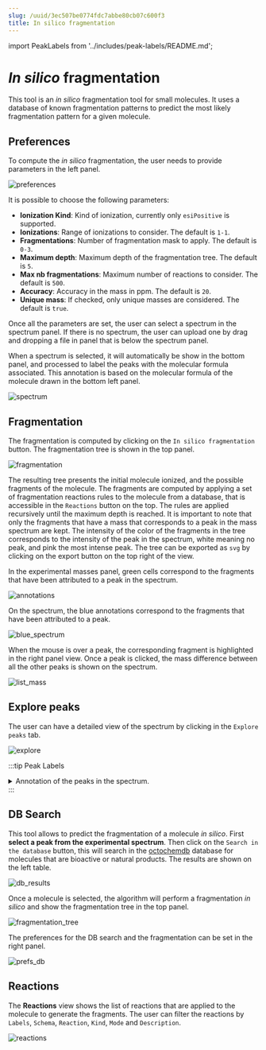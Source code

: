 ```yaml
---
slug: /uuid/3ec507be0774fdc7abbe80cb07c600f3
title: In silico fragmentation
---
```


import PeakLabels from '../includes/peak-labels/README.md';

# *In silico* fragmentation

This tool is an *in silico* fragmentation tool for small molecules. It uses a database of known fragmentation patterns to predict the most likely fragmentation pattern for a given molecule. 


## Preferences

To compute the *in silico* fragmentation, the user needs to provide parameters in the left panel.

![preferences](images/preferences.png)

It is possible to choose the following parameters:

- **Ionization Kind**: Kind of ionization, currently only `esiPositive` is supported.
- **Ionizations**: Range of ionizations to consider. The default is `1-1`.
- **Fragmentations**: Number of fragmentation mask to apply. The default is `0-3`.
- **Maximum depth**: Maximum depth of the fragmentation tree. The default is `5`.
- **Max nb fragmentations**: Maximum number of reactions to consider. The default is `500`.
- **Accuracy**: Accuracy in the mass in ppm. The default is `20`.
- **Unique mass**: If checked, only unique masses are considered. The default is `true`.

Once all the parameters are set, the user can select a spectrum in the spectrum panel. If there is no spectrum, the user can upload one by drag and dropping a file in panel that is below the spectrum panel.

When a spectrum is selected, it will automatically be show in the bottom panel, and processed to label the peaks with the molecular formula associated. This annotation is based on the molecular formula of the molecule drawn in the bottom left panel.

![spectrum](images/spectrum.png)

## Fragmentation

The fragmentation is computed by clicking on the `In silico fragmentation` button. The fragmentation tree is shown in the top panel. 

![fragmentation](images/frag_view.png)

The resulting tree presents the initial molecule ionized, and the possible fragments of the molecule. The fragments are computed by applying a set of fragmentation reactions rules to the molecule from a database, that is accessible in the `Reactions` button on the top. The rules are applied recursively until the maximum depth is reached. It is important to note that only the fragments that have a mass that corresponds to a peak in the mass spectrum are kept. The intensity of the color of the fragments in the tree corresponds to the intensity of the peak in the spectrum, white meaning no peak, and pink the most intense peak. The tree can be exported as `svg` by clicking on the export button on the top right of the view.

In the experimental masses panel, green cells correspond to the fragments that have been attributed to a peak in the spectrum. 

![annotations](images/annotations.png)

On the spectrum, the blue annotations correspond to the fragments that have been attributed to a peak.

![blue_spectrum](images/blue_spectrum.png)

When the mouse is over a peak, the corresponding fragment is highlighted in the right panel view. Once a peak is clicked, the mass difference between all the other peaks is shown on the spectrum.

![list_mass](images/list_mass.png)

## Explore peaks

The user can have a detailed view of the spectrum by clicking in the `Explore peaks` tab.

![explore](images/explore_peaks.png)


:::tip Peak Labels

<details>
    <summary>
    Annotation of the peaks in the spectrum.
    </summary>
    <div>

<PeakLabels />

</div>
</details>
:::


## DB Search

This tool allows to predict the fragmentation of a molecule *in silico*. First **select a peak from the experimental spectrum**. Then click on the `Search in the database` button, this will search in the [octochemdb](https://github.com/cheminfo/octochemdb) database for molecules that are bioactive or natural products. The results are shown on the left table.

![db_results](images/db_results.png)

Once a molecule is selected, the algorithm will perform a fragmentation *in silico* and show the fragmentation tree in the top panel.

![fragmentation_tree](images/fragmentation_tree.png)

The preferences for the DB search and the fragmentation can be set in the right panel.

![prefs_db](images/prefs.png)



## Reactions

The **Reactions** view shows the list of reactions that are applied to the molecule to generate the fragments. The user can filter the reactions by `Labels`, `Schema`, `Reaction`, `Kind`, `Mode` and `Description`.

![reactions](images/reactions.png)